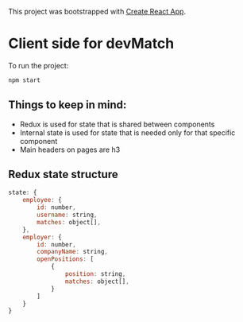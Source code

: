This project was bootstrapped with [Create React App](https://github.com/facebook/create-react-app).

# Client side for devMatch

To run the project:
```bash
npm start
```

## **Things to keep in mind:**

- Redux is used for state that is shared between components
- Internal state is used for state that is needed only for that specific component
- Main headers on pages are h3

## Redux state structure

```js
state: {
    employee: {
        id: number,
        username: string,
        matches: object[],
    },
    employer: {
        id: number,
        companyName: string,
        openPositions: [
            {
                position: string,
                matches: object[],
            }
        ]
    }
}
```